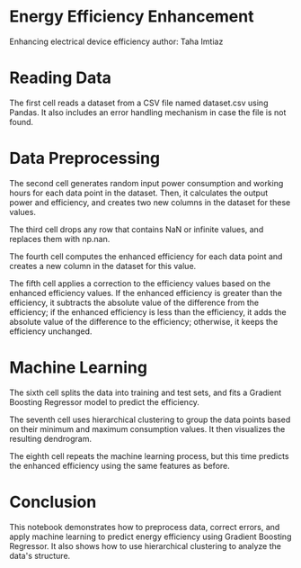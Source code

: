 # Energy Efficiency Enhancement 
Enhancing electrical device efficiency
author: Taha Imtiaz


<h1>Reading Data</h1>

The first cell reads a dataset from a CSV file named dataset.csv using Pandas. It also includes an error handling mechanism in case the file is not found.

<h1> Data Preprocessing </h1>

The second cell generates random input power consumption and working hours for each data point in the dataset. Then, it calculates the output power and efficiency, and creates two new columns in the dataset for these values.

The third cell drops any row that contains NaN or infinite values, and replaces them with np.nan.

The fourth cell computes the enhanced efficiency for each data point and creates a new column in the dataset for this value.

The fifth cell applies a correction to the efficiency values based on the enhanced efficiency values. If the enhanced efficiency is greater than the efficiency, it subtracts the absolute value of the difference from the efficiency; if the enhanced efficiency is less than the efficiency, it adds the absolute value of the difference to the efficiency; otherwise, it keeps the efficiency unchanged.

<h1>Machine Learning </h1>

The sixth cell splits the data into training and test sets, and fits a Gradient Boosting Regressor model to predict the efficiency.

The seventh cell uses hierarchical clustering to group the data points based on their minimum and maximum consumption values. It then visualizes the resulting dendrogram.

The eighth cell repeats the machine learning process, but this time predicts the enhanced efficiency using the same features as before.
<h1>Conclusion</h1>

This notebook demonstrates how to preprocess data, correct errors, and apply machine learning to predict energy efficiency using Gradient Boosting Regressor. It also shows how to use hierarchical clustering to analyze the data's structure.
